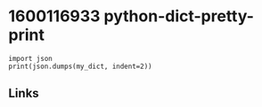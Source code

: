 # 1600116933 python-dict-pretty-print

```python3
import json
print(json.dumps(my_dict, indent=2))
```


## Links
